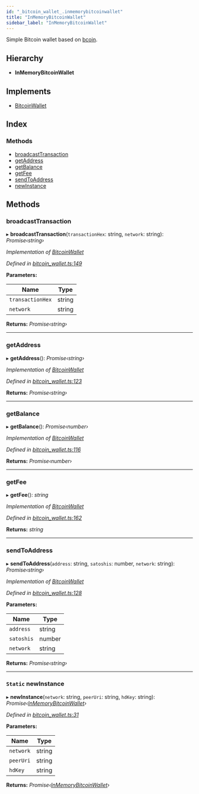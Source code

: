 ```yaml
---
id: "_bitcoin_wallet_.inmemorybitcoinwallet"
title: "InMemoryBitcoinWallet"
sidebar_label: "InMemoryBitcoinWallet"
---
```


Simple Bitcoin wallet based on [bcoin](https://github.com/bcoin-org/bcoin).

## Hierarchy

* **InMemoryBitcoinWallet**

## Implements

* [BitcoinWallet](../interfaces/_bitcoin_wallet_.bitcoinwallet.md)

## Index

### Methods

* [broadcastTransaction](_bitcoin_wallet_.inmemorybitcoinwallet.md#broadcasttransaction)
* [getAddress](_bitcoin_wallet_.inmemorybitcoinwallet.md#getaddress)
* [getBalance](_bitcoin_wallet_.inmemorybitcoinwallet.md#getbalance)
* [getFee](_bitcoin_wallet_.inmemorybitcoinwallet.md#getfee)
* [sendToAddress](_bitcoin_wallet_.inmemorybitcoinwallet.md#sendtoaddress)
* [newInstance](_bitcoin_wallet_.inmemorybitcoinwallet.md#static-newinstance)

## Methods

###  broadcastTransaction

▸ **broadcastTransaction**(`transactionHex`: string, `network`: string): *Promise‹string›*

*Implementation of [BitcoinWallet](../interfaces/_bitcoin_wallet_.bitcoinwallet.md)*

*Defined in [bitcoin_wallet.ts:149](https://github.com/comit-network/comit-js-sdk/blob/701099a/src/bitcoin_wallet.ts#L149)*

**Parameters:**

Name | Type |
------ | ------ |
`transactionHex` | string |
`network` | string |

**Returns:** *Promise‹string›*

___

###  getAddress

▸ **getAddress**(): *Promise‹string›*

*Implementation of [BitcoinWallet](../interfaces/_bitcoin_wallet_.bitcoinwallet.md)*

*Defined in [bitcoin_wallet.ts:123](https://github.com/comit-network/comit-js-sdk/blob/701099a/src/bitcoin_wallet.ts#L123)*

**Returns:** *Promise‹string›*

___

###  getBalance

▸ **getBalance**(): *Promise‹number›*

*Implementation of [BitcoinWallet](../interfaces/_bitcoin_wallet_.bitcoinwallet.md)*

*Defined in [bitcoin_wallet.ts:116](https://github.com/comit-network/comit-js-sdk/blob/701099a/src/bitcoin_wallet.ts#L116)*

**Returns:** *Promise‹number›*

___

###  getFee

▸ **getFee**(): *string*

*Implementation of [BitcoinWallet](../interfaces/_bitcoin_wallet_.bitcoinwallet.md)*

*Defined in [bitcoin_wallet.ts:162](https://github.com/comit-network/comit-js-sdk/blob/701099a/src/bitcoin_wallet.ts#L162)*

**Returns:** *string*

___

###  sendToAddress

▸ **sendToAddress**(`address`: string, `satoshis`: number, `network`: string): *Promise‹string›*

*Implementation of [BitcoinWallet](../interfaces/_bitcoin_wallet_.bitcoinwallet.md)*

*Defined in [bitcoin_wallet.ts:128](https://github.com/comit-network/comit-js-sdk/blob/701099a/src/bitcoin_wallet.ts#L128)*

**Parameters:**

Name | Type |
------ | ------ |
`address` | string |
`satoshis` | number |
`network` | string |

**Returns:** *Promise‹string›*

___

### `Static` newInstance

▸ **newInstance**(`network`: string, `peerUri`: string, `hdKey`: string): *Promise‹[InMemoryBitcoinWallet](_bitcoin_wallet_.inmemorybitcoinwallet.md)›*

*Defined in [bitcoin_wallet.ts:31](https://github.com/comit-network/comit-js-sdk/blob/701099a/src/bitcoin_wallet.ts#L31)*

**Parameters:**

Name | Type |
------ | ------ |
`network` | string |
`peerUri` | string |
`hdKey` | string |

**Returns:** *Promise‹[InMemoryBitcoinWallet](_bitcoin_wallet_.inmemorybitcoinwallet.md)›*
